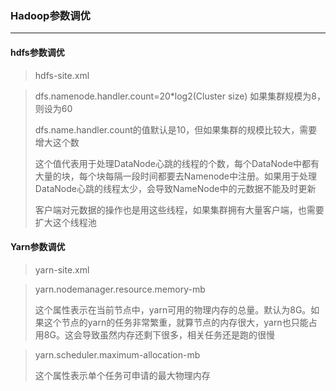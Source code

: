 ### Hadoop参数调优

***

#### hdfs参数调优

> hdfs-site.xml

> dfs.namenode.handler.count=20*log2(Cluster size)	如果集群规模为8，则设为60
>
> dfs.name.handler.count的值默认是10，但如果集群的规模比较大，需要增大这个数
>
> 这个值代表用于处理DataNode心跳的线程的个数，每个DataNode中都有大量的块，每个块每隔一段时间都要去Namenode中注册。如果用于处理DataNode心跳的线程太少，会导致NameNode中的元数据不能及时更新
>
> 客户端对元数据的操作也是用这些线程，如果集群拥有大量客户端，也需要扩大这个线程池



#### Yarn参数调优

> yarn-site.xml

> yarn.nodemanager.resource.memory-mb
>
> 这个属性表示在当前节点中，yarn可用的物理内存的总量。默认为8G。如果这个节点的yarn的任务非常繁重，就算节点的内存很大，yarn也只能占用8G。这会导致虽然内存还剩下很多，相关任务还是跑的很慢

> yarn.scheduler.maximum-allocation-mb
>
> 这个属性表示单个任务可申请的最大物理内存